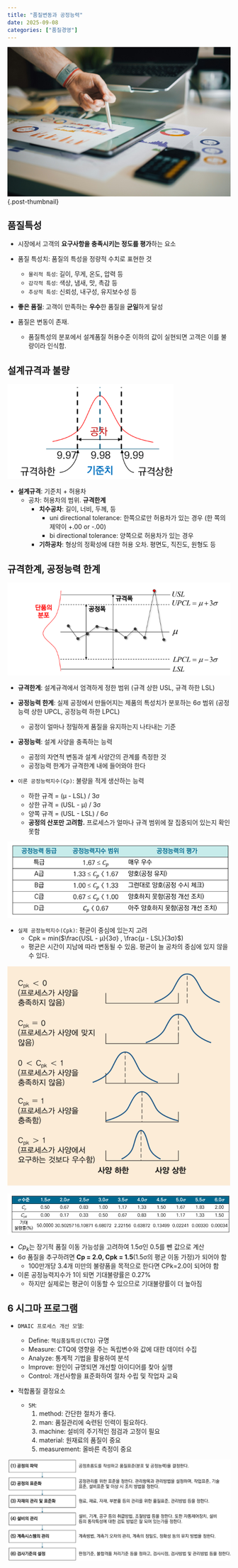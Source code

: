 ```yaml
---
title: "품질변동과 공정능력"
date: 2025-09-08
categories: ["품질경영"]
---
```


![](/img/stat-thumb.jpg){.post-thumbnail}

## 품질특성

- 시장에서 고객의 **요구사항을 충족시키는 정도를 평가**하는 요소
- 품질 특성치: 품질의 특성을 정량적 수치로 표현한 것
    - `물리적 특성`: 길이, 무게, 온도, 압력 등
    - `감각적 특성`: 색상, 냄새, 맛, 촉감 등
    - `추상적 특성`: 신뢰성, 내구성, 유지보수성 등

- **좋은 품질**: 고객이 만족하는 **우수**한 품질을 **균일**하게 달성
- 품질은 변동이 존재.
    - 품질특성의 분포에서 설계품질 허용수준 이하의 값이 실현되면 고객은 이를 불량이라 인식함.

## 설계규격과 불량

![](img/2025-09-27-19-58-34.png)

- **설계규격**: 기준치 + 허용차
    - 공차: 허용차의 범위. **규격한계**
        - **치수공차**: 길이, 너비, 두께, 등
            - uni directional tolerance: 한쪽으로만 허용차가 있는 경우 (한 쪽의 제약이 +.00 or -.00)
            - bi directional tolerance: 양쪽으로 허용차가 있는 경우
        - **기하공차**: 형상의 정확성에 대한 허용 오차. 평면도, 직진도, 원형도 등

## 규격한계, 공정능력 한계

![](img/2025-09-27-20-01-05.png)

- **규격한계**: 설계규격에서 엄격하게 정한 범위 (규격 상한 USL, 규격 하한 LSL)
- **공정능력 한계**: 실제 공정에서 만들어지는 제품의 특성치가 분포하는 6σ 범위 (공정능력 상한 UPCL, 공정능력 하한 LPCL)
    - 공정이 얼마나 정밀하게 품질을 유지하는지 나타내는 기준
- **공정능력**: 설계 사양을 충족하는 능력
    - 공정의 자연적 변동과 설계 사양간의 관계를 측정한 것
    - 공정능력 한계가 규격한계 내에 들어와야 한다

- `이론 공정능력지수(Cp)`: 불량을 적게 생산하는 능력
    - 하한 규격 = (μ - LSL) / 3σ
    - 상한 규격 = (USL - μ) / 3σ
    - 양쪽 규격 = (USL - LSL) / 6σ
    - **공정의 산포만 고려함.** 프로세스가 얼마나 규격 범위에 잘 집중되어 있는지 확인 못함

![이론 공정능력지수](img/2025-09-27-20-04-55.png)

- `실제 공정능력지수(Cpk)`: 평균이 중심에 있는지 고려
    - Cpk = min($\frac{USL - μ}{3σ} , \frac{μ - LSL}{3σ}$)
    - 평균은 시간이 지남에 따라 변동될 수 있음. 평균이 늘 공차의 중심에 있지 않을 수 있다.

![실제 공정능력지수](img/2025-10-16-19-50-42.png)

![시그마 품질 수준](img/2025-09-27-20-07-34.png)

- $Cp_k$는 장기적 품질 이동 가능성을 고려하여 1.5σ인 0.5를 뺀 값으로 계산
- 6σ 품질을 추구하려면 **Cp = 2.0, Cpk = 1.5**(1.5σ의 평균 이동 가정)가 되어야 함
    - 100만개당 3.4개 미만의 불량품을 목적으로 한다면 CPk=2.0이 되어야 함
- 이론 공정능력지수가 1이 되면 기대불량률은 0.27%
    - 하지만 실제로는 평균이 이동할 수 있으므로 기대불량률이 더 높아짐

## 6 시그마 프로그램

- `DMAIC 프로세스 개선 모델`:
    - Define: `핵심품질특성(CTQ)` 규명
    - Measure: CTQ에 영향을 주는 독립변수와 값에 대한 데이터 수집
    - Analyze: 통계적 기법을 활용하여 분석
    - Improve: 원인이 규명되면 개선할 아이디어를 찾아 실행
    - Control: 개선사항을 표준화하여 절차 수립 및 작업자 교육

- 적합품질 결정요소
    - `5M`: 
        1. method: 간단한 절차가 좋다.
        1. man: 품질관리에 숙련된 인력이 필요하다.
        1. machine: 설비의 주기적인 점검과 고정이 필요
        1. material: 원재료의 품질이 중요
        1. measurement: 올바른 측정이 중요

![공정 관리 준비 순서](img/2025-09-27-20-20-24.png)
